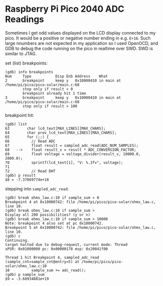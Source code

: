 # Raspberry Pi Pico 2040 ADC Readings

Sometimes I get odd values displayed on the LCD display connected to my pico. It would be a positive or negative number ending in e.g. `E+16`. Such large nnumbers are not expected in my application so I used OpenOCD, and GDB to debug the code running on the pico in realtime over SWD. SWD is similar to JTAG.

set (list) breakpoints:
```
(gdb) info breakpoints
Num     Type           Disp Enb Address    What
2       breakpoint     keep y   0x10000410 in main at /home/pi/pico/pico-solar/main.c:68
        stop only if result < 0
        breakpoint already hit 1 time
3       breakpoint     keep y   0x10000410 in main at /home/pi/pico/pico-solar/main.c:68
        stop only if result > 100
```

breakpoint hit:
```
(gdb) list
63        char lcd_text[MAX_LINES][MAX_CHARS];
64        char prev_lcd_text[MAX_LINES][MAX_CHARS];
65        for (;;) {
66          // Read ADC
67          float result = sampled_adc_read(ADC_NUM_SAMPLES);
68   -->    float result_v = result * ADC_CONVERSION_FACTOR;
69          float voltage = voltage_divider(result_v, 10000.0, 2000.0);
70          sprintf(lcd_text[1], "V: %.3fv", voltage);
71
72          // Read DHT
(gdb) p result
$8 = -7.37869774e+18
```

stepping into `sampled_adc_read`:
```
(gdb) break ohms_law.c:10 if sample_sum < 0
Breakpoint 4 at 0x10000742: file /home/pi/pico/pico-solar/ohms_law.c, line 10.
(gdb) break ohms_law.c:10 if sample_sum >
Display all 200 possibilities? (y or n)
(gdb) break ohms_law.c:10 if sample_sum > 10000
Note: breakpoint 4 also set at pc 0x10000742.
Breakpoint 5 at 0x10000742: file /home/pi/pico/pico-solar/ohms_law.c, line 10.
(gdb) c
Continuing.
target halted due to debug-request, current mode: Thread
xPSR: 0x01000000 pc: 0x00000178 msp: 0x20041f00

Thread 1 hit Breakpoint 4, sampled_adc_read (sample_cnt=sample_cnt@entry=5) at /home/pi/pico/pico-solar/ohms_law.c:10
10          sample_sum += adc_read();
(gdb) p sample_sum
$9 = -3.68934881e+19
```
